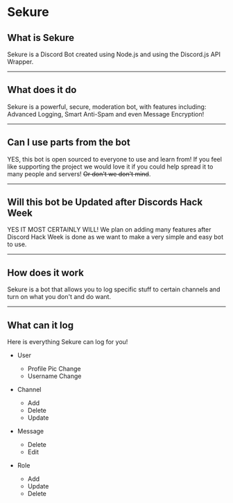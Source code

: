 # Sekure

## What is Sekure

Sekure is a Discord Bot created using Node.js and using the Discord.js API Wrapper.

---

## What does it do

Sekure is a powerful, secure, moderation bot, with features including: Advanced Logging, Smart Anti-Spam and even Message Encryption!

---

## Can I use parts from the bot

YES, this bot is open sourced to everyone to use and learn from! If you feel like supporting the project we would love it if you could help spread it to many people and servers! ~~Or don't we don't mind~~.

---

## Will this bot be Updated after Discords Hack Week

YES IT MOST CERTAINLY WILL! We plan on adding many features after Discord Hack Week is done as we want to make a very simple and easy bot to use.

---

## How does it work

Sekure is a bot that allows you to log specific stuff to certain channels and turn on what you don't and do want.

---

## What can it log

Here is everything Sekure can log for you!

- User
  - Profile Pic Change
  - Username Change

- Channel
  - Add
  - Delete
  - Update

- Message
  - Delete
  - Edit

- Role
  - Add
  - Update
  - Delete
